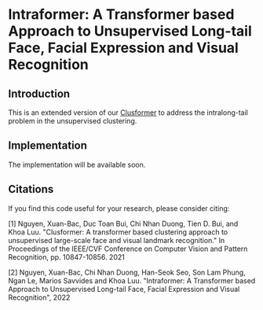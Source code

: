 # Intraformer: A Transformer based Approach to Unsupervised Long-tail Face, Facial Expression and Visual Recognition


## Introduction

This is an extended version of our [Clusformer](../Clusformer/) to address the intralong-tail problem in the unsupervised clustering.

## Implementation

The implementation will be available soon.

## Citations

If you find this code useful for your research, please consider citing:

[1] Nguyen, Xuan-Bac, Duc Toan Bui, Chi Nhan Duong, Tien D. Bui, and Khoa Luu. "Clusformer: A transformer based clustering approach to unsupervised large-scale face and visual landmark recognition." In Proceedings of the IEEE/CVF Conference on Computer Vision and Pattern Recognition, pp. 10847-10856. 2021

[2] Nguyen, Xuan-Bac, Chi Nhan Duong, Han-Seok Seo, Son Lam Phung, Ngan Le, Marios Savvides and Khoa Luu. "Intraformer: A Transformer based Approach to Unsupervised Long-tail Face, Facial Expression and Visual Recognition", 2022